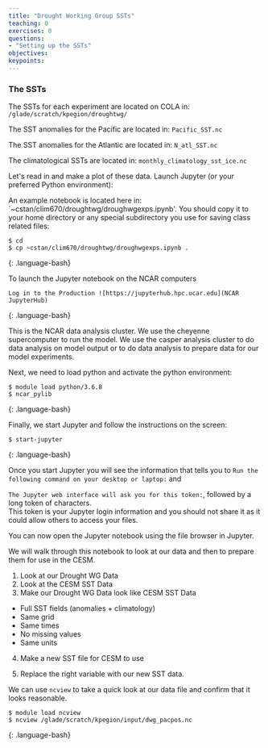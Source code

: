 ```yaml
---
title: "Drought Working Group SSTs"
teaching: 0
exercises: 0 
questions:
- "Setting up the SSTs"
objectives:
keypoints:
---
```


### The SSTs

The SSTs for each experiment are located on COLA in:
`/glade/scratch/kpegion/droughtwg/`

The SST anomalies for the Pacific are located in: `Pacific_SST.nc`

The SST anomalies for the Atlantic are located in: `N_atl_SST.nc`

The climatological SSTs are located in: `monthly_climatology_sst_ice.nc`

Let's read in and make a plot of these data.  Launch Jupyter (or your preferred Python environment):

An example notebook is located here in: `~cstan/clim670/droughtwg/droughwgexps.ipynb'. You should copy it to your home directory or any special subdirectory you use for saving class related files:
~~~
$ cd
$ cp ~cstan/clim670/droughtwg/droughwgexps.ipynb .
~~~
{: .language-bash}

To launch the Jupyter notebook on the NCAR computers
~~~
Log in to the Production ![https://jupyterhub.hpc.ucar.edu](NCAR JupyterHub)
~~~
{: .language-bash}

This is the NCAR data analysis cluster.  We use the cheyenne supercomputer to run the model.  We use the casper analysis cluster to do data analysis on model output or to do data analysis to prepare data for our model experiments.  

Next, we need to load python and activate the python environment:

~~~
$ module load python/3.6.8
$ ncar_pylib
~~~
{: .language-bash}

Finally, we start Jupyter and follow the instructions on the screen:
~~~
$ start-jupyter
~~~
{: .language-bash}

Once you start Jupyter you will see the information that tells you to `Run the following command on your desktop or laptop:` and

 `The Jupyter web interface will ask you for this token:`, followed by a long token of characters.  
This token is your Jupyter login information and you should not share it as it could allow others to access your files.

You can now open the Jupyter notebook using the file browser in Jupyter.

We will walk through this notebook to look at our data and then to prepare them for use in the CESM.

1. Look at our Drought WG Data
2. Look at the CESM SST Data
3. Make our Drought WG Data look like CESM SST Data
* Full SST fields (anomalies + climatology)
* Same grid
* Same times
* No missing values
* Same units
4. Make a new SST file for CESM to use


3. Replace the right variable with our new SST data.

We can use `ncview` to take a quick look at our data file and confirm that it looks reasonable.

~~~
$ module load ncview
$ ncview /glade/scratch/kpegion/input/dwg_pacpos.nc
~~~
{: .language-bash}






